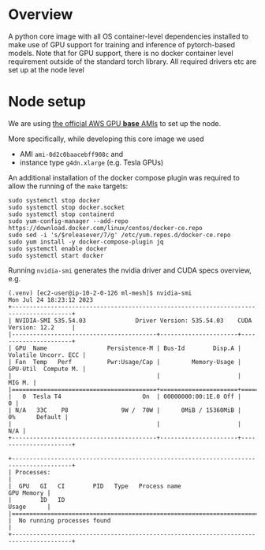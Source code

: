 # Overview

A python core image with all OS container-level dependencies installed to make use of GPU support
for training and inference of pytorch-based models. Note that for GPU support, there is no docker
container level requirement outside of the standard torch library. All required drivers etc are
set up at the node level

# Node setup

We are using [the official AWS GPU **base** AMIs](https://aws.amazon.com/releasenotes/aws-deep-learning-base-ami-amazon-linux-2/
) to set up the node.

More specifically, while developing this core image we used
- AMI `ami-0d2c0baacebff908c` and
- instance type `g4dn.xlarge` (e.g. Tesla GPUs)

An additional installation of the docker compose plugin was required to allow the running of the
`make` targets:

```
sudo systemctl stop docker
sudo systemctl stop docker.socket
sudo systemctl stop containerd
sudo yum-config-manager --add-repo https://download.docker.com/linux/centos/docker-ce.repo
sudo sed -i 's/$releasever/7/g' /etc/yum.repos.d/docker-ce.repo
sudo yum install -y docker-compose-plugin jq
sudo systemctl enable docker
sudo systemctl start docker
```

Running `nvidia-smi` generates the nvidia driver and CUDA specs overview, e.g.

```
(.venv) [ec2-user@ip-10-2-0-126 ml-mesh]$ nvidia-smi
Mon Jul 24 18:23:12 2023
+---------------------------------------------------------------------------------------+
| NVIDIA-SMI 535.54.03              Driver Version: 535.54.03    CUDA Version: 12.2     |
|-----------------------------------------+----------------------+----------------------+
| GPU  Name                 Persistence-M | Bus-Id        Disp.A | Volatile Uncorr. ECC |
| Fan  Temp   Perf          Pwr:Usage/Cap |         Memory-Usage | GPU-Util  Compute M. |
|                                         |                      |               MIG M. |
|=========================================+======================+======================|
|   0  Tesla T4                       On  | 00000000:00:1E.0 Off |                    0 |
| N/A   33C    P8               9W /  70W |      0MiB / 15360MiB |      0%      Default |
|                                         |                      |                  N/A |
+-----------------------------------------+----------------------+----------------------+

+---------------------------------------------------------------------------------------+
| Processes:                                                                            |
|  GPU   GI   CI        PID   Type   Process name                            GPU Memory |
|        ID   ID                                                             Usage      |
|=======================================================================================|
|  No running processes found                                                           |
+---------------------------------------------------------------------------------------+
```
